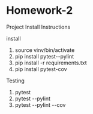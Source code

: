 # Homework-2
Project Install Instructions

install
1. source vinv/bin/activate
2. pip install pytest--pylint
3. pip install -r requirements.txt
4. pip install pytest-cov
   
Testing
1. pytest
2. pytest --pylint
3. pytest --pylint --cov
